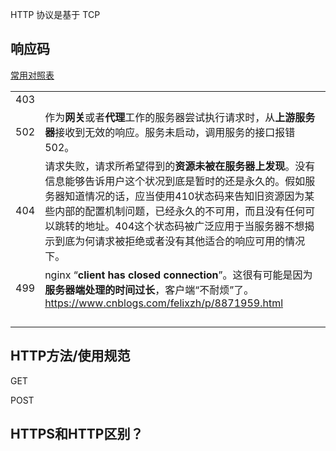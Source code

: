 

HTTP 协议是基于 TCP



## 响应码

[常用对照表](https://tool.oschina.net/commons?type=5)

|      |                                                              |
| ---- | ------------------------------------------------------------ |
| 403  |                                                              |
| 502  | 作为**网关**或者**代理**工作的服务器尝试执行请求时，从**上游服务器**接收到无效的响应。服务未启动，调用服务的接口报错502。 |
| 404  | 请求失败，请求所希望得到的**资源未被在服务器上发现**。没有信息能够告诉用户这个状况到底是暂时的还是永久的。假如服务器知道情况的话，应当使用410状态码来告知旧资源因为某些内部的配置机制问题，已经永久的不可用，而且没有任何可以跳转的地址。404这个状态码被广泛应用于当服务器不想揭示到底为何请求被拒绝或者没有其他适合的响应可用的情况下。 |
| 499  | nginx “**client has closed connection**”。这很有可能是因为**服务器端处理的时间过长**，客户端“不耐烦”了。https://www.cnblogs.com/felixzh/p/8871959.html |
|      |                                                              |
|      |                                                              |
|      |                                                              |
|      |                                                              |



## HTTP方法/使用规范

GET



POST





## HTTPS和HTTP区别？